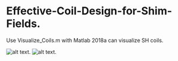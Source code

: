 # Effective-Coil-Design-for-Shim-Fields. 

Use Visualize_Coils.m with Matlab 2018a can visualize SH coils.

![alt text](https://github.com/peiyan1234/SH_Coils_MRI/blob/main/layout_09.jpg). 
![alt text](https://github.com/peiyan1234/SH_Coils_MRI/blob/main/layout_3D_09.jpg). 
